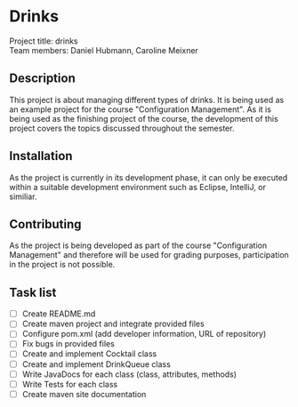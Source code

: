 # Drinks

Project title: drinks  
Team members: Daniel Hubmann, Caroline Meixner

## Description

This project is about managing different types of drinks. It is being used as an example project for the course "Configuration Management". As it is being used as the finishing project of the course, the development of this project covers the topics discussed throughout the semester.

## Installation

As the project is currently in its development phase, it can only be executed within a suitable development environment such as Eclipse, IntelliJ, or similiar.

## Contributing

As the project is being developed as part of the course "Configuration Management" and therefore will be used for grading purposes, participation in the project is not possible.

## Task list

- [ ] Create README.md
- [ ] Create maven project and integrate provided files
- [ ] Configure pom.xml (add developer information, URL of repository)
- [ ] Fix bugs in provided files
- [ ] Create and implement Cocktail class
- [ ] Create and implement DrinkQueue class
- [ ] Write JavaDocs for each class (class, attributes, methods)
- [ ] Write Tests for each class
- [ ] Create maven site documentation
